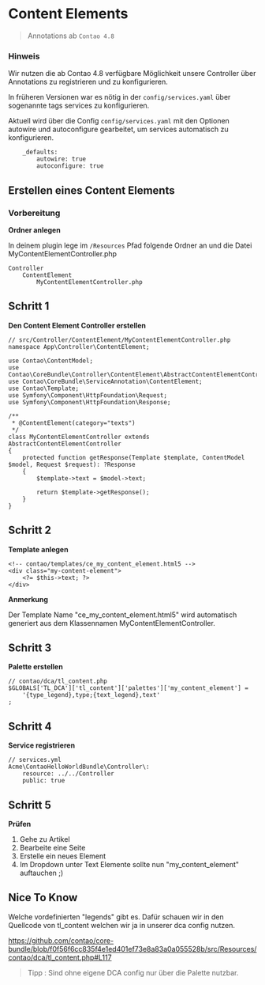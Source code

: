 # Content Elements

> Annotations ab `Contao 4.8`


### Hinweis

Wir nutzen die ab Contao 4.8 verfügbare 
Möglichkeit unsere Controller über
Annotations zu registrieren und zu konfigurieren.

In früheren Versionen war es nötig in
der `config/services.yaml`
über sogenannte tags services zu konfigurieren.


Aktuell wird über die 
Config `config/services.yaml`
mit den Optionen autowire und autoconfigure
gearbeitet, um services automatisch zu
konfigurieren.

        _defaults:
            autowire: true
            autoconfigure: true


## Erstellen eines Content Elements
### Vorbereitung

**Ordner anlegen**

In deinem plugin lege im `/Resources` Pfad
folgende Ordner an und die Datei MyContentElementController.php

    Controller
        ContentElement
            MyContentElementController.php



## Schritt 1

**Den Content Element Controller erstellen**

    // src/Controller/ContentElement/MyContentElementController.php
    namespace App\Controller\ContentElement;
    
    use Contao\ContentModel;
    use Contao\CoreBundle\Controller\ContentElement\AbstractContentElementController;
    use Contao\CoreBundle\ServiceAnnotation\ContentElement;
    use Contao\Template;
    use Symfony\Component\HttpFoundation\Request;
    use Symfony\Component\HttpFoundation\Response;

    /**
     * @ContentElement(category="texts")
     */
    class MyContentElementController extends AbstractContentElementController
    {
        protected function getResponse(Template $template, ContentModel $model, Request $request): ?Response
        {
            $template->text = $model->text;
            
            return $template->getResponse();
        }
    }

## Schritt 2

**Template anlegen**

    <!-- contao/templates/ce_my_content_element.html5 -->
    <div class="my-content-element">    
        <?= $this->text; ?>
    </div>

**Anmerkung**

Der Template Name "ce_my_content_element.html5"
wird automatisch generiert aus dem Klassennamen
MyContentElementController.

## Schritt 3

**Palette erstellen**

    // contao/dca/tl_content.php
    $GLOBALS['TL_DCA']['tl_content']['palettes']['my_content_element'] = 
        '{type_legend},type;{text_legend},text'
    ;

## Schritt 4

**Service registrieren**

    // services.yml
    Acme\ContaoHelloWorldBundle\Controller\:
        resource: ../../Controller
        public: true


## Schritt 5

**Prüfen**

1. Gehe zu Artikel
2. Bearbeite eine Seite
2. Erstelle ein neues Element
3. Im Dropdown unter Text Elemente sollte nun "my_content_element" auftauchen ;)


## Nice To Know

Welche vordefinierten "legends" gibt es.
Dafür schauen wir in den Quellcode von tl_content
welchen wir ja in unserer dca config nutzen.

https://github.com/contao/core-bundle/blob/f0f56f6cc835f4e1ed401ef73e8a83a0a055528b/src/Resources/contao/dca/tl_content.php#L117

> Tipp : Sind ohne eigene DCA config nur über die Palette nutzbar.
